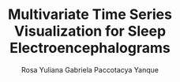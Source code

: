 ---
paperId: 49
author: Rosa Yuliana Gabriela Paccotacya Yanque
publicationauthor: Paccotacya Yanque, R. Y. G.
title: Multivariate Time Series Visualization for Sleep Electroencephalograms
pdf: --
pitch: https://www.youtube.com/watch?v=X5YIKDohiCQ&list=PLldrX-tcWesN8xf7KyeZAdS3KB1M8HWle&index=5&ab_channel=AccelAI
poster: Oral_Rosa_Paccotacya
alt: --
type: Oral
topic: General Machine Learning
link: 
conference: icml
year: 2019
tags: icml-2019-op-po
location: California, USA
---